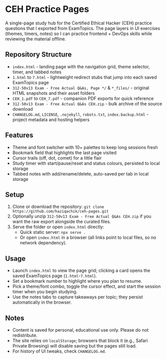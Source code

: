 # CEH Practice Pages

A single-page study hub for the Certified Ethical Hacker (CEH) practice questions that I exported from ExamTopics. The page layers in UI exercises (themes, timers, notes) so I can practice frontend + DevOps skills while reviewing the material offline.

## Repository Structure
- `index.html` - landing page with the navigation grid, theme selector, timer, and tabbed notes
- `1.html` to `7.html` - lightweight redirect stubs that jump into each saved ExamTopics page
- `312-50v13 Exam - Free Actual Q&As, Page */` & `*_files/` - original HTML snapshots and their asset folders
- `CEH_1.pdf` to `CEH_7.pdf` - companion PDF exports for quick reference
- `312-50v13 Exam - Free Actual Q&As CEH.zip` - bulk archive of the source download
- `CHANGELOG.md`, `LICENSE`, `.nojekyll`, `robots.txt`, `index.backup.html` - project metadata and hosting helpers

## Features
- Theme and font switcher with 10+ palettes to keep long sessions fresh
- Bookmark field that highlights the last page visited
- Cursor trails (off, dot, comet) for a little flair
- Study timer with start/pause/reset and status colours, persisted to local storage
- Tabbed notes with add/rename/delete, auto-saved per tab in local storage

## Setup
1. Clone or download the repository: `git clone https://github.com/haziqachik/ceh-pages.git`
2. Optionally unzip `312-50v13 Exam - Free Actual Q&As CEH.zip` if you want the raw export alongside the curated files.
3. Serve the folder or open `index.html` directly:
   - Quick static server: `npx serve .`
   - Or open `index.html` in a browser (all links point to local files, so no network dependency).

## Usage
- Launch `index.html` to view the page grid; clicking a card opens the saved ExamTopics page (`1.html`-`7.html`).
- Set a bookmark number to highlight where you plan to resume.
- Pick a theme/font combo, toggle the cursor effect, and start the session timer when you begin studying.
- Use the notes tabs to capture takeaways per topic; they persist automatically in the browser.

## Notes
- Content is saved for personal, educational use only. Please do not redistribute.
- The site relies on `localStorage`; browsers that block it (e.g., Safari Private Browsing) will disable saving but the pages still load.
- For history of UI tweaks, check `CHANGELOG.md`.
